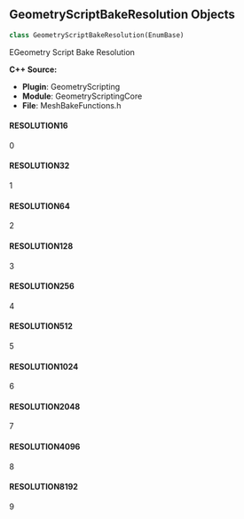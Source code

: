 ## GeometryScriptBakeResolution Objects

```python
class GeometryScriptBakeResolution(EnumBase)
```

EGeometry Script Bake Resolution

**C++ Source:**

- **Plugin**: GeometryScripting
- **Module**: GeometryScriptingCore
- **File**: MeshBakeFunctions.h

<a id="unreal.GeometryScriptBakeResolution.RESOLUTION16"></a>

#### RESOLUTION16

0

<a id="unreal.GeometryScriptBakeResolution.RESOLUTION32"></a>

#### RESOLUTION32

1

<a id="unreal.GeometryScriptBakeResolution.RESOLUTION64"></a>

#### RESOLUTION64

2

<a id="unreal.GeometryScriptBakeResolution.RESOLUTION128"></a>

#### RESOLUTION128

3

<a id="unreal.GeometryScriptBakeResolution.RESOLUTION256"></a>

#### RESOLUTION256

4

<a id="unreal.GeometryScriptBakeResolution.RESOLUTION512"></a>

#### RESOLUTION512

5

<a id="unreal.GeometryScriptBakeResolution.RESOLUTION1024"></a>

#### RESOLUTION1024

6

<a id="unreal.GeometryScriptBakeResolution.RESOLUTION2048"></a>

#### RESOLUTION2048

7

<a id="unreal.GeometryScriptBakeResolution.RESOLUTION4096"></a>

#### RESOLUTION4096

8

<a id="unreal.GeometryScriptBakeResolution.RESOLUTION8192"></a>

#### RESOLUTION8192

9

<a id="unreal.GeometryScriptBakeBitDepth"></a>